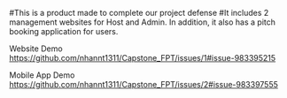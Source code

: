 #This is a product made to complete our project defense
#It includes 2 management websites for Host and Admin. In addition, it also has a pitch booking application for users.

Website Demo
https://github.com/nhannt1311/Capstone_FPT/issues/1#issue-983395215




Mobile App Demo https://github.com/nhannt1311/Capstone_FPT/issues/2#issue-983397555
